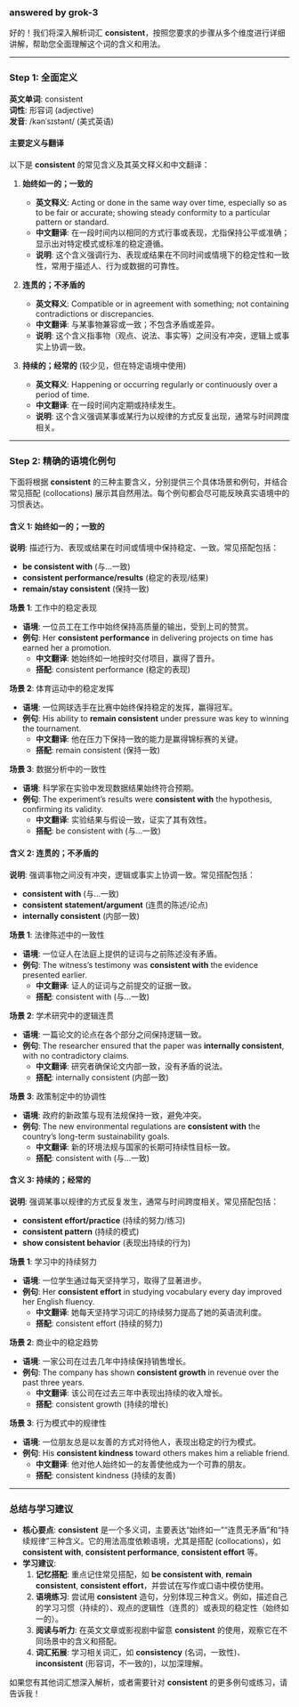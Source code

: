 ### answered by grok-3
好的！我们将深入解析词汇 **consistent**，按照您要求的步骤从多个维度进行详细讲解，帮助您全面理解这个词的含义和用法。

---

### Step 1: 全面定义

**英文单词**: consistent  
**词性**: 形容词 (adjective)  
**发音**: /kənˈsɪstənt/ (美式英语)  

#### 主要定义与翻译
以下是 **consistent** 的常见含义及其英文释义和中文翻译：

1. **始终如一的；一致的**  
   - **英文释义**: Acting or done in the same way over time, especially so as to be fair or accurate; showing steady conformity to a particular pattern or standard.  
   - **中文翻译**: 在一段时间内以相同的方式行事或表现，尤指保持公平或准确；显示出对特定模式或标准的稳定遵循。  
   - **说明**: 这个含义强调行为、表现或结果在不同时间或情境下的稳定性和一致性，常用于描述人、行为或数据的可靠性。

2. **连贯的；不矛盾的**  
   - **英文释义**: Compatible or in agreement with something; not containing contradictions or discrepancies.  
   - **中文翻译**: 与某事物兼容或一致；不包含矛盾或差异。  
   - **说明**: 这个含义指事物（观点、说法、事实等）之间没有冲突，逻辑上或事实上协调一致。

3. **持续的；经常的** (较少见，但在特定语境中使用)  
   - **英文释义**: Happening or occurring regularly or continuously over a period of time.  
   - **中文翻译**: 在一段时间内定期或持续发生。  
   - **说明**: 这个含义强调某事或某行为以规律的方式反复出现，通常与时间跨度相关。

---

### Step 2: 精确的语境化例句

下面将根据 **consistent** 的三种主要含义，分别提供三个具体场景和例句，并结合常见搭配 (collocations) 展示其自然用法。每个例句都会尽可能反映真实语境中的习惯表达。

#### 含义 1: 始终如一的；一致的
**说明**: 描述行为、表现或结果在时间或情境中保持稳定、一致。常见搭配包括：
- **be consistent with** (与…一致)
- **consistent performance/results** (稳定的表现/结果)
- **remain/stay consistent** (保持一致)

**场景 1**: 工作中的稳定表现  
- **语境**: 一位员工在工作中始终保持高质量的输出，受到上司的赞赏。  
- **例句**: Her **consistent performance** in delivering projects on time has earned her a promotion.  
  - **中文翻译**: 她始终如一地按时交付项目，赢得了晋升。  
  - **搭配**: consistent performance (稳定的表现)

**场景 2**: 体育运动中的稳定发挥  
- **语境**: 一位网球选手在比赛中始终保持稳定的发挥，赢得冠军。  
- **例句**: His ability to **remain consistent** under pressure was key to winning the tournament.  
  - **中文翻译**: 他在压力下保持一致的能力是赢得锦标赛的关键。  
  - **搭配**: remain consistent (保持一致)

**场景 3**: 数据分析中的一致性  
- **语境**: 科学家在实验中发现数据结果始终符合预期。  
- **例句**: The experiment’s results were **consistent with** the hypothesis, confirming its validity.  
  - **中文翻译**: 实验结果与假设一致，证实了其有效性。  
  - **搭配**: be consistent with (与…一致)

#### 含义 2: 连贯的；不矛盾的
**说明**: 强调事物之间没有冲突，逻辑或事实上协调一致。常见搭配包括：
- **consistent with** (与…一致)
- **consistent statement/argument** (连贯的陈述/论点)
- **internally consistent** (内部一致)

**场景 1**: 法律陈述中的一致性  
- **语境**: 一位证人在法庭上提供的证词与之前陈述没有矛盾。  
- **例句**: The witness’s testimony was **consistent with** the evidence presented earlier.  
  - **中文翻译**: 证人的证词与之前提交的证据一致。  
  - **搭配**: consistent with (与…一致)

**场景 2**: 学术研究中的逻辑连贯  
- **语境**: 一篇论文的论点在各个部分之间保持逻辑一致。  
- **例句**: The researcher ensured that the paper was **internally consistent**, with no contradictory claims.  
  - **中文翻译**: 研究者确保论文内部一致，没有矛盾的说法。  
  - **搭配**: internally consistent (内部一致)

**场景 3**: 政策制定中的协调性  
- **语境**: 政府的新政策与现有法规保持一致，避免冲突。  
- **例句**: The new environmental regulations are **consistent with** the country’s long-term sustainability goals.  
  - **中文翻译**: 新的环境法规与国家的长期可持续性目标一致。  
  - **搭配**: consistent with (与…一致)

#### 含义 3: 持续的；经常的
**说明**: 强调某事以规律的方式反复发生，通常与时间跨度相关。常见搭配包括：
- **consistent effort/practice** (持续的努力/练习)
- **consistent pattern** (持续的模式)
- **show consistent behavior** (表现出持续的行为)

**场景 1**: 学习中的持续努力  
- **语境**: 一位学生通过每天坚持学习，取得了显著进步。  
- **例句**: Her **consistent effort** in studying vocabulary every day improved her English fluency.  
  - **中文翻译**: 她每天坚持学习词汇的持续努力提高了她的英语流利度。  
  - **搭配**: consistent effort (持续的努力)

**场景 2**: 商业中的稳定趋势  
- **语境**: 一家公司在过去几年中持续保持销售增长。  
- **例句**: The company has shown **consistent growth** in revenue over the past three years.  
  - **中文翻译**: 该公司在过去三年中表现出持续的收入增长。  
  - **搭配**: consistent growth (持续的增长)

**场景 3**: 行为模式中的规律性  
- **语境**: 一位朋友总是以友善的方式对待他人，表现出稳定的行为模式。  
- **例句**: His **consistent kindness** toward others makes him a reliable friend.  
  - **中文翻译**: 他对他人始终如一的友善使他成为一个可靠的朋友。  
  - **搭配**: consistent kindness (持续的友善)

---

### 总结与学习建议
- **核心要点**: **consistent** 是一个多义词，主要表达“始终如一”“连贯无矛盾”和“持续规律”三种含义。它的用法高度依赖语境，尤其是搭配 (collocations)，如 **consistent with**, **consistent performance**, **consistent effort** 等。
- **学习建议**:
  1. **记忆搭配**: 重点记住常见搭配，如 **be consistent with**, **remain consistent**, **consistent effort**，并尝试在写作或口语中模仿使用。
  2. **语境练习**: 尝试用 **consistent** 造句，分别体现三种含义。例如，描述自己的学习习惯（持续的）、观点的逻辑性（连贯的）或表现的稳定性（始终如一的）。
  3. **阅读与听力**: 在英文文章或影视剧中留意 **consistent** 的使用，观察它在不同场景中的含义和搭配。
  4. **词汇拓展**: 学习相关词汇，如 **consistency** (名词，一致性)、**inconsistent** (形容词，不一致的)，以加深理解。

如果您有其他词汇想深入解析，或者需要针对 **consistent** 的更多例句或练习，请告诉我！